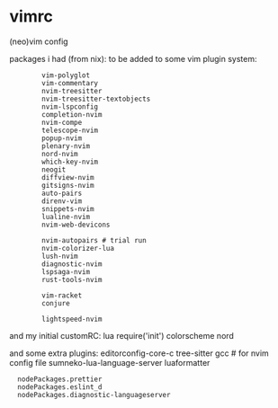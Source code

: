 # vimrc
(neo)vim config

packages i had (from nix): to be added to some vim plugin system:

            vim-polyglot
            vim-commentary
            nvim-treesitter
            nvim-treesitter-textobjects
            nvim-lspconfig
            completion-nvim
            nvim-compe
            telescope-nvim
            popup-nvim
            plenary-nvim
            nord-nvim
            which-key-nvim
            neogit
            diffview-nvim
            gitsigns-nvim
            auto-pairs
            direnv-vim
            snippets-nvim
            lualine-nvim
            nvim-web-devicons

            nvim-autopairs # trial run
            nvim-colorizer-lua
            lush-nvim
            diagnostic-nvim
            lspsaga-nvim
            rust-tools-nvim

            vim-racket
            conjure

            lightspeed-nvim


and my initial customRC:
          lua require('init')
          colorscheme nord

and some extra plugins:
      editorconfig-core-c
      tree-sitter
      gcc
      # for nvim config file
      sumneko-lua-language-server
      luaformatter

      nodePackages.prettier
      nodePackages.eslint_d
      nodePackages.diagnostic-languageserver
